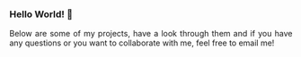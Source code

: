 ### Hello World! 👋

<p align="justify">Below are some of my projects, have a look through them and if you have any questions or you want to collaborate with me, feel free to email me!</p>

<!--
**Keyur25/Keyur25** is a ✨ _special_ ✨ repository because its `README.md` (this file) appears on your GitHub profile.

Here are some ideas to get you started:

- 🔭 I’m currently working on ...
- 🌱 I’m currently learning ...
- 👯 I’m looking to collaborate on ...
- 🤔 I’m looking for help with ...
- 💬 Ask me about ...
- 📫 How to reach me: ...
- 😄 Pronouns: ...
- ⚡ Fun fact: ...
-->

<!-- [![Top Languages](https://github-readme-stats.vercel.app/api/top-langs/?username=Keyur25)](https://github.com/anuraghazra/github-readme-stats)

[![Keyur's wakatime stats](https://github-readme-stats.vercel.app/api/wakatime?username=Keyur25)](https://github.com/anuraghazra/github-readme-stats)

[![Keyur's GitHub stats](https://github-readme-stats.vercel.app/api?username=Keyur25)](https://github.com/anuraghazra/github-readme-stats) -->
